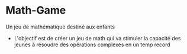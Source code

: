 # Math-Game
Un jeu de mathématique destiné aux enfants

* L'objectif est de créer un jeu de math qui va stimuler la capacité des jeunes à résoudre des opérations complexes en un temp record

